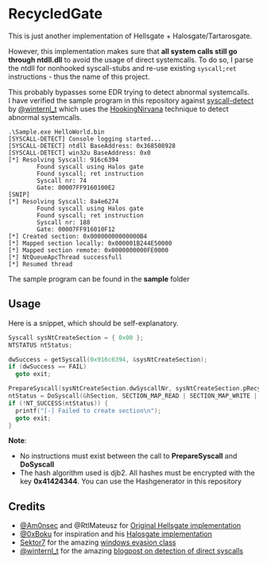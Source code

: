 # RecycledGate

This is just another implementation of Hellsgate + Halosgate/Tartarosgate.    

However, this implementation makes sure that **all system calls still go through ntdll.dll** to avoid the usage of direct systemcalls.
To do so, I parse the ntdll for nonhooked syscall-stubs and re-use existing ```syscall;ret``` instructions - thus the name of this project.   

This probably bypasses some EDR trying to detect abnormal systemcalls.    
I have verified the sample program in this repository against [syscall-detect](https://github.com/jackullrich/syscall-detect) by [@winternl_t](https://twitter.com/winternl_t) which uses the [HookingNirvana](https://github.com/ionescu007/HookingNirvana/blob/master/Esoteric%20Hooks.pdf) technique to detect abnormal systemcalls.

```
.\Sample.exe HelloWorld.bin
[SYSCALL-DETECT] Console logging started...
[SYSCALL-DETECT] ntdll BaseAddress: 0x368508928
[SYSCALL-DETECT] win32u BaseAddress: 0x0
[*] Resolving Syscall: 916c6394
        Found syscall using Halos gate
        Found syscall; ret instruction
        Syscall nr: 74
        Gate: 00007FF9160100E2
[SNIP]
[*] Resolving Syscall: 8a4e6274
        Found syscall using Halos gate
        Found syscall; ret instruction
        Syscall nr: 188
        Gate: 00007FF916010F12
[*] Created section: 0x00000000000000B4
[*] Mapped section locally: 0x000001B244E50000
[*] Mapped section remote: 0x0000000000FE0000
[*] NtQueueApcThread successfull
[*] Resumed thread
```

The sample program can be found in the **sample** folder     

## Usage
Here is a snippet, which should be self-explanatory.
```c
Syscall sysNtCreateSection = { 0x00 };
NTSTATUS ntStatus;

dwSuccess = getSyscall(0x916c6394, &sysNtCreateSection);
if (dwSuccess == FAIL)
  goto exit;

PrepareSyscall(sysNtCreateSection.dwSyscallNr, sysNtCreateSection.pRecycledGate);
ntStatus = DoSyscall(&hSection, SECTION_MAP_READ | SECTION_MAP_WRITE | SECTION_MAP_EXECUTE, NULL, (PLARGE_INTEGER)&sizeBuffer, PAGE_EXECUTE_READWRITE, SEC_COMMIT, NULL);
if (!NT_SUCCESS(ntStatus)) {
  printf("[-] Failed to create section\n");
  goto exit;
}

```
**Note**:
* No instructions must exist between the call to **PrepareSyscall** and **DoSyscall**
* The hash algorithm used is djb2. All hashes must be encrypted with the key **0x41424344**. You can use the Hashgenerator in this repository

## Credits

* [@Am0nsec](https://twitter.com/am0nsec?lang=en) and @RtlMateusz for [Original Hellsgate implementation](https://github.com/am0nsec/HellsGate)
* [@0xBoku](https://twitter.com/0xBoku) for inspiration and his [Halosgate implementation](https://github.com/boku7/AsmHalosGate/)
* [Sektor7](https://sektor7.net) for the amazing [windows evasion class](https://institute.sektor7.net/view/courses/rto-win-evasion/)
* [@winternl_t](https://twitter.com/winternl_t) for the amazing [blogpost on detection of direct syscalls](https://winternl.com/detecting-manual-syscalls-from-user-mode/)
